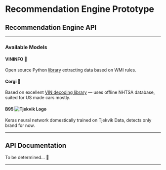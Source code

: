 # Recommendation Engine Prototype

## Recommendation Engine API

---

### Available Models

#### VININFO 🐍

Open source Python [library](https://github.com/idlesign/vininfo) extracting data based on WMI rules.

#### Corgi 🐶

Based on excellent [VIN decoding library](https://github.com/cardog-ai/corgi) — uses offline NHTSA database, suited for US made cars mostly.


#### B95 ![Tjekvik Logo](/static/favicon.ico)

Keras neural network domestically trained on Tjekvik Data, detects only brand for now.

---

## API Documentation

To be determined... 🚧

---
